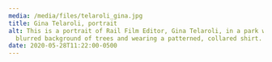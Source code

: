 ```yaml
---
media: /media/files/telaroli_gina.jpg
title: Gina Telaroli, portrait
alt: This is a portrait of Rail Film Editor, Gina Telaroli, in a park with a
  blurred background of trees and wearing a patterned, collared shirt.
date: 2020-05-28T11:22:00-0500
---
```

